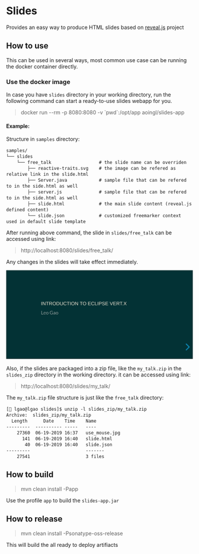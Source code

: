 # Slides
Provides an easy way to produce HTML slides based on [reveal.js](https://github.com/hakimel/reveal.js/) project

## How to use
This can be used in several ways, most common use case can be running the docker container directly.

### Use the docker image

In case you have `slides` directory in your working directory, run the following command can start a
ready-to-use slides webapp for you.
> docker run --rm -p 8080:8080 -v \`pwd\`:/opt/app aoingl/slides-app

#### Example:

Structure in `samples` directory:

    samples/
    └── slides
        └── free_talk                  # the slide name can be overriden 
            ├── reactive-traits.svg    # the image can be refered as relative link in the slide.html
            ├── Server.java            # sample file that can be refered to in the side.html as well
            ├── server.js              # sample file that can be refered to in the side.html as well
            ├── slide.html             # the main slide content (reveal.js defined content)
            └── slide.json             # customized freemarker context used in default slide template

After running above command, the slide in `slides/free_talk` can be accessed using link:
> http://localhost:8080/slides/free_talk/

Any changes in the slides will take effect immediately.

![Sample Talk](samples/free_talk.gif)

Also, if the slides are packaged into a zip file, like the `my_talk.zip` in the `slides_zip` directory in the working directory.
it can be accessed using link:

> http://localhost:8080/slides/my_talk/

The `my_talk.zip` file structure is just like the `free_talk` directory:

    [🎩 lgao@lgao slides]$ unzip -l slides_zip/my_talk.zip 
    Archive:  slides_zip/my_talk.zip
      Length      Date    Time    Name
    ---------  ---------- -----   ----
        27360  06-19-2019 16:37   use_mouse.jpg
          141  06-19-2019 16:40   slide.html
           40  06-19-2019 16:40   slide.json
    ---------                     -------
        27541                     3 files



## How to build

> mvn clean install -Papp

Use the profile `app` to build the `slides-app.jar`

## How to release

> mvn clean install -Psonatype-oss-release

This will build the all ready to deploy artifiacts
